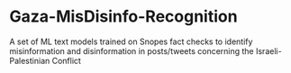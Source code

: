 # Gaza-MisDisinfo-Recognition
A set of ML text models trained on Snopes fact checks to identify misinformation and disinformation in posts/tweets concerning the Israeli-Palestinian Conflict
